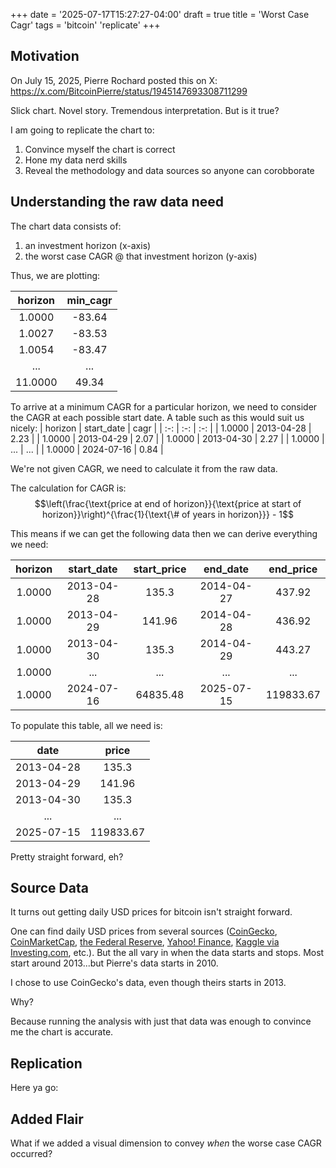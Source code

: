 +++
date = '2025-07-17T15:27:27-04:00'
draft = true
title = 'Worst Case Cagr'
tags = 'bitcoin' 'replicate'
+++

## Motivation
On July 15, 2025, Pierre Rochard posted this on X:
https://x.com/BitcoinPierre/status/1945147693308711299

Slick chart. Novel story. Tremendous interpretation.  But is it true?

I am going to replicate the chart to:
1. Convince myself the chart is correct
2. Hone my data nerd skills
3. Reveal the methodology and data sources so anyone can corobborate 

## Understanding the raw data need
The chart data consists of:
1. an investment horizon (x-axis)
2. the worst case CAGR @ that investment horizon (y-axis)

Thus, we are plotting:

| horizon | min_cagr | 
| :-: | :-: |
| 1.0000 | -83.64 | 
| 1.0027 | -83.53 |
| 1.0054 | -83.47 |
| ... | ... |
| 11.0000 | 49.34 |

To arrive at a minimum CAGR for a particular horizon, we need to consider the CAGR at each possible start date. A table such as this would suit us nicely:
| horizon | start_date | cagr |
| :-: | :-:  | :-: |
| 1.0000 | 2013-04-28  |  2.23 |
| 1.0000 | 2013-04-29  |  2.07 |
| 1.0000 | 2013-04-30  |  2.27 |
| 1.0000 | ... | ... |
| 1.0000 | 2024-07-16  |  0.84 |


We're not given CAGR, we need to calculate it from the raw data.  

The calculation for CAGR is:
$$\left(\frac{\text{price at end of horizon}}{\text{price at start of horizon}}\right)^{\frac{1}{\text{\# of years in horizon}}} - 1$$

This means if we can get the following data then we can derive everything we need:

| horizon | start_date | start_price | end_date | end_price | 
| :-: | :-:  | :-: | :-: | :-: | 
| 1.0000 | 2013-04-28 | 135.3  | 2014-04-27 | 437.92 | 
| 1.0000 | 2013-04-29 | 141.96 | 2014-04-28 | 436.92 | 
| 1.0000 | 2013-04-30 | 135.3  | 2014-04-29 | 443.27 | 
| 1.0000 | ... | ... | ... | ... | ... | 
| 1.0000 | 2024-07-16 | 64835.48 | 2025-07-15 | 119833.67 | 

To populate this table, all we need is:

| date | price |
| :-: | :-: |
| 2013-04-28 | 135.3 |
| 2013-04-29 | 141.96 |
| 2013-04-30 | 135.3 |
| ... | ... |
| 2025-07-15 | 119833.67 |

Pretty straight forward, eh? 

## Source Data
It turns out getting daily USD prices for bitcoin isn't straight forward.

One can find daily USD prices from several sources ([CoinGecko](https://www.coingecko.com/en/coins/bitcoin/), [CoinMarketCap](https://coinmarketcap.com/currencies/bitcoin/), [the Federal Reserve](https://fred.stlouisfed.org/series/CBBTCUSD), [Yahoo! Finance](https://finance.yahoo.com/quote/BTC-USD/history/), [Kaggle via Investing.com](https://www.kaggle.com/datasets/shiivvvaam/bitcoin-historical-data), etc.).  But the all vary in when the data starts and stops.  Most start around 2013...but Pierre's data starts in 2010.

I chose to use CoinGecko's data, even though theirs starts in 2013.

Why?

Because running the analysis with just that data was enough to convince me the chart is accurate.

## Replication
Here ya go:

## Added Flair
What if we added a visual dimension to convey *when* the worse case CAGR occurred?
